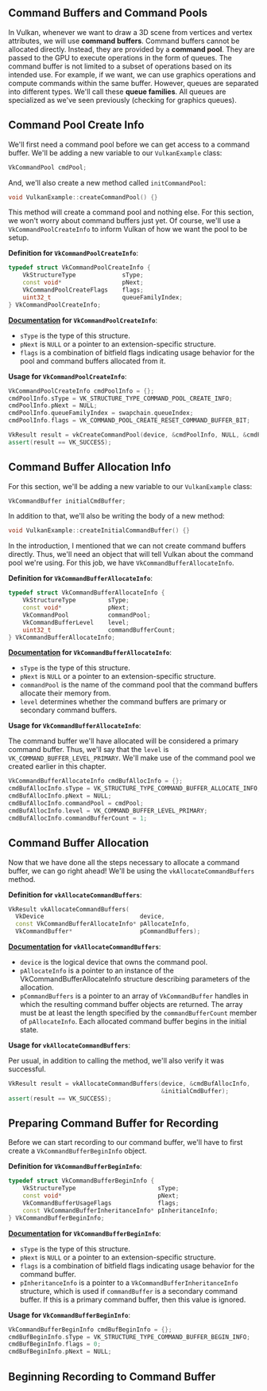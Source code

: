 ## Command Buffers and Command Pools

In Vulkan, whenever we want to draw a 3D scene from vertices and vertex attributes, we will use **command buffers**. Command buffers cannot be allocated directly. Instead, they are provided by a **command pool**. They are passed to the GPU to execute operations in the form of queues. The command buffer is not limited to a subset of operations based on its intended use. For example, if we want, we can use graphics operations and compute commands within the same buffer. However, queues are separated into different types. We'll call these **queue families**. All queues are specialized as we've seen previously (checking for graphics queues).


## Command Pool Create Info

We'll first need a command pool before we can get access to a command buffer. We'll be adding a new variable to our `VulkanExample` class:

```cpp
VkCommandPool cmdPool;
```

And, we'll also create a new method called `initCommandPool`:

```cpp
void VulkanExample::createCommandPool() {}
```

This method will create a command pool and nothing else. For this section, we won't worry about command buffers just yet. Of course, we'll use a `VkCommandPoolCreateInfo` to inform Vulkan of how we want the pool to be setup.

**Definition for `VkCommandPoolCreateInfo`**:

```cpp
typedef struct VkCommandPoolCreateInfo {
    VkStructureType             sType;
    const void*                 pNext;
    VkCommandPoolCreateFlags    flags;
    uint32_t                    queueFamilyIndex;
} VkCommandPoolCreateInfo;
```

**[Documentation](https://www.khronos.org/registry/vulkan/specs/1.0/xhtml/vkspec.html#commandbuffers-pools) for `VkCommandPoolCreateInfo`**:

- `sType` is the type of this structure.
- `pNext` is `NULL` or a pointer to an extension-specific structure.
- `flags` is a combination of bitfield flags indicating usage behavior for the pool and command buffers allocated from it.

**Usage for `VkCommandPoolCreateInfo`**:

```cpp
VkCommandPoolCreateInfo cmdPoolInfo = {};
cmdPoolInfo.sType = VK_STRUCTURE_TYPE_COMMAND_POOL_CREATE_INFO;
cmdPoolInfo.pNext = NULL;
cmdPoolInfo.queueFamilyIndex = swapchain.queueIndex;
cmdPoolInfo.flags = VK_COMMAND_POOL_CREATE_RESET_COMMAND_BUFFER_BIT;

VkResult result = vkCreateCommandPool(device, &cmdPoolInfo, NULL, &cmdPool);
assert(result == VK_SUCCESS);
```

## Command Buffer Allocation Info

For this section, we'll be adding a new variable to our `VulkanExample` class:

```cpp
VkCommandBuffer initialCmdBuffer;
```

In addition to that, we'll also be writing the body of a new method:

```cpp
void VulkanExample::createInitialCommandBuffer() {}
```

In the introduction, I mentioned that we can not create command buffers directly. Thus, we'll need an object that will tell Vulkan about the command pool we're using. For this job, we have `VkCommandBufferAllocateInfo`.

**Definition for `VkCommandBufferAllocateInfo`**:

```cpp
typedef struct VkCommandBufferAllocateInfo {
    VkStructureType         sType;
    const void*             pNext;
    VkCommandPool           commandPool;
    VkCommandBufferLevel    level;
    uint32_t                commandBufferCount;
} VkCommandBufferAllocateInfo;
```

**[Documentation](https://www.khronos.org/registry/vulkan/specs/1.0/xhtml/vkspec.html#commandbuffer-allocation) for `VkCommandBufferAllocateInfo`**:

- `sType` is the type of this structure.
- `pNext` is `NULL` or a pointer to an extension-specific structure.
- `commandPool` is the name of the command pool that the command buffers allocate their memory from.
- `level` determines whether the command buffers are primary or secondary command buffers.

**Usage for `VkCommandBufferAllocateInfo`**:

The command buffer we'll have allocated will be considered a primary command buffer. Thus, we'll say that the `level` is `VK_COMMAND_BUFFER_LEVEL_PRIMARY`. We'll make use of the command pool we created earlier in this chapter.

```cpp
VkCommandBufferAllocateInfo cmdBufAllocInfo = {};
cmdBufAllocInfo.sType = VK_STRUCTURE_TYPE_COMMAND_BUFFER_ALLOCATE_INFO;
cmdBufAllocInfo.pNext = NULL;
cmdBufAllocInfo.commandPool = cmdPool;
cmdBufAllocInfo.level = VK_COMMAND_BUFFER_LEVEL_PRIMARY;
cmdBufAllocInfo.commandBufferCount = 1;
```

## Command Buffer Allocation

Now that we have done all the steps necessary to allocate a command buffer, we can go right ahead! We'll be using the `vkAllocateCommandBuffers` method.

**Definition for `vkAllocateCommandBuffers`**:

```cpp
VkResult vkAllocateCommandBuffers(
  VkDevice                           device,
  const VkCommandBufferAllocateInfo* pAllocateInfo,
  VkCommandBuffer*                   pCommandBuffers);
```

**[Documentation](https://www.khronos.org/registry/vulkan/specs/1.0/xhtml/vkspec.html#vkAllocateCommandBuffers) for `vkAllocateCommandBuffers`**:

- `device` is the logical device that owns the command pool.
- `pAllocateInfo` is a pointer to an instance of the VkCommandBufferAllocateInfo structure describing parameters of the allocation.
- `pCommandBuffers` is a pointer to an array of `VkCommandBuffer` handles in which the resulting command buffer objects are returned. The array must be at least the length specified by the `commandBufferCount` member of `pAllocateInfo`. Each allocated command buffer begins in the initial state.

**Usage for `vkAllocateCommandBuffers`**:

Per usual, in addition to calling the method, we'll also verify it was successful.

```cpp
VkResult result = vkAllocateCommandBuffers(device, &cmdBufAllocInfo, 
                                           &initialCmdBuffer);
assert(result == VK_SUCCESS);
```

## Preparing Command Buffer for Recording

Before we can start recording to our command buffer, we'll have to first create a `VkCommandBufferBeginInfo` object. 

**Definition for `VkCommandBufferBeginInfo`**:

```cpp
typedef struct VkCommandBufferBeginInfo {
    VkStructureType                       sType;
    const void*                           pNext;
    VkCommandBufferUsageFlags             flags;
    const VkCommandBufferInheritanceInfo* pInheritanceInfo;
} VkCommandBufferBeginInfo;
```

**[Documentation](https://www.khronos.org/registry/vulkan/specs/1.0/xhtml/vkspec.html#commandbuffers-recording) for `VkCommandBufferBeginInfo`**:

- `sType` is the type of this structure.
- `pNext` is `NULL` or a pointer to an extension-specific structure.
- `flags` is a combination of bitfield flags indicating usage behavior for the command buffer.
- `pInheritanceInfo` is a pointer to a `VkCommandBufferInheritanceInfo` structure, which is used if `commandBuffer` is a secondary command buffer. If this is a primary command buffer, then this value is ignored.

**Usage for `VkCommandBufferBeginInfo`**:

```cpp
VkCommandBufferBeginInfo cmdBufBeginInfo = {};
cmdBufBeginInfo.sType = VK_STRUCTURE_TYPE_COMMAND_BUFFER_BEGIN_INFO;
cmdBufBeginInfo.flags = 0;
cmdBufBeginInfo.pNext = NULL;
```

## Beginning Recording to Command Buffer